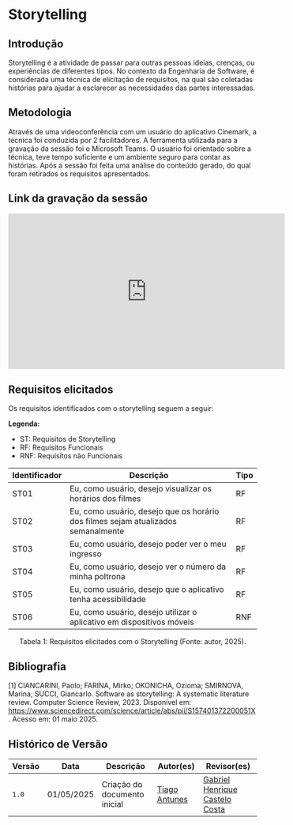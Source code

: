 # Storytelling 

## Introdução

Storytelling é a atividade de passar para outras pessoas ideias, crenças, ou experiências de diferentes tipos. No contexto da Engenharia de Software, é considerada uma técnica de elicitação de requisitos, na qual são coletadas histórias para ajudar a esclarecer as necessidades das partes interessadas.

## Metodologia

Através de uma videoconferência com um usuário do aplicativo Cinemark, a técnica foi conduzida por 2 facilitadores. A ferramenta utilizada para a gravação da sessão foi o Microsoft Teams. O usuário foi orientado sobre a técnica, teve tempo suficiente e um ambiente seguro para contar as histórias. Após a sessão foi feita uma análise do conteúdo gerado, do qual foram retirados os requisitos apresentados. 

## Link da gravação da sessão

<iframe width="560" height="315" src="https://www.youtube.com/embed/OHllSImnMqc?si=3Q9UxiKKIUTtkXL3&amp;start=1" title="YouTube video player" frameborder="0" allow="accelerometer; autoplay; clipboard-write; encrypted-media; gyroscope; picture-in-picture; web-share" referrerpolicy="strict-origin-when-cross-origin" allowfullscreen></iframe>

## Requisitos elicitados

Os requisitos identificados com o storytelling seguem a seguir:

**Legenda:**

- ST: Requisitos de <span>Storytelling</span>
- RF: Requisitos <span>Funcionais</span>
- RNF: Requisitos não <span>Funcionais</span>

| Identificador | Descrição                                                                          | Tipo |
| ------------- | ---------------------------------------------------------------------------------- | ---- |
| ST01          | Eu, como usuário, desejo visualizar os horários dos filmes               | RF   |
| ST02          | Eu, como usuário, desejo que os horário dos filmes sejam atualizados semanalmente | RF   |
| ST03          | Eu, como usuário, desejo poder ver o meu ingresso             | RF   |
| ST04          | Eu, como usuário, desejo ver o número da minha poltrona                              | RF   |
| ST05          | Eu, como usuário, desejo que o aplicativo tenha acessibilidade                             | RF   |
| ST06          | Eu, como usuário, desejo utilizar o aplicativo em dispositivos móveis                       | RNF   |
    

<div style="text-align: center">
<p> Tabela 1: Requisitos elicitados com o Storytelling (Fonte: autor, 2025).</p>
</div>

## Bibliografia

[1] CIANCARINI, Paolo; FARINA, Mirko; OKONICHA, Ozioma; SMIRNOVA, Marina; SUCCI, Giancarlo. Software as storytelling: A systematic literature review. Computer Science Review, 2023. Disponível em: https://www.sciencedirect.com/science/article/abs/pii/S157401372200051X. Acesso em: 01 maio 2025.

## Histórico de Versão

| Versão | Data          | Descrição                          | Autor(es)     |  Revisor(es)  |
| ------ | ------------- | ---------------------------------- | ------------- | ------------- |
| `1.0`  | 01/05/2025 | Criação do documento inicial | [Tiago Antunes](https://github.com/TiagoBalieiro) | [Gabriel Henrique Castelo Costa](https://github.com/GabrielCastelo-31) |